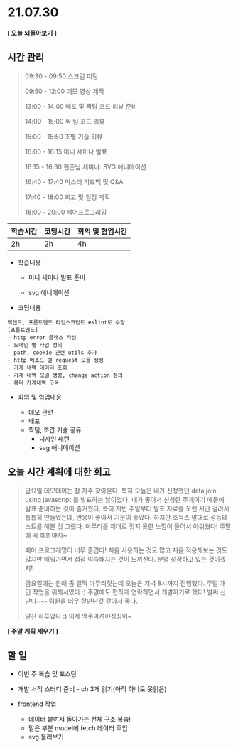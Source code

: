 # 21.07.30

**[ 오늘 되돌아보기 ]**

## 시간 관리

> 09:30 - 09:50 스크럼 미팅
>
> 09:50 - 12:00 데모 영상 제작
>
> 13:00 - 14:00 배포 및 짝팀 코드 리뷰 준비
>
> 14:00 - 15:00 짝 팀 코드 리뷰
>
> 15:00 - 15:50 조별 기술 리뷰
>
> 16:00 - 16:15 미니 세미나 발표
>
> 16:15 - 16:30 현준님 세미나: SVG 애니메이션
>
> 16:40 - 17:40 마스터 피드백 및 Q&A
>
> 17:40 - 18:00 회고 및 일정 계획
>
> 18:00 - 20:00 페어프로그래밍

| 학습시간 | 코딩시간 | 회의 및 협업시간 |
| -------- | -------- | ---------------- |
| 2h       | 2h       | 4h               |

- 학습내용

  - 미니 세미나 발표 준비

  - svg 애니메이션

    

- 코딩내용

```
백엔드, 프론트엔드 타입스크립트 eslint로 수정
[프론트엔드]
- http error 클래스 작성
- 도메인 별 타입 정의
- path, cookie 관련 utils 추가
- http 메소드 별 request 모듈 생성 
- 가계 내역 데이터 조회
- 가계 내역 모델 생성, change action 정의
- 헤더 가계내역 구독
```



- 회의 및 협업내용

  - 데모 관련
  - 배포
  - 짝팀, 조간 기술 공유
    - 디자인 패턴
    - svg 애니메이션

  

## 오늘 시간 계획에 대한 회고

> 금요일 데모데이는 참 자주 찾아온다. 특히 오늘은 내가 신청했던 data join using javascript 를 발표하는 날이었다. 내가 좋아서 신청한 주제이기 때문에 발표 준비하는 것이 즐거웠다. 특히 저번 주말부터 발표 자료를 오랜 시간 걸려서 틈틈히 만들었는데, 반응이 좋아서 기분이 좋았다. 하지만 호눅스 말대로 성능테스트를 해볼 것 그랬다. 마무리를 제대로 짓지 못한 느낌이 들어서 아쉬웠다! 주말에 꼭 해봐야지~
>
> 페어 프로그래밍이 너무 즐겁다! 처음 사용하는 것도 많고 처음 적용해보는 것도 많지만 배워가면서 점점 익숙해지는 것이 느껴진다. 분명 성장하고 있는 것이겠지!
>
> 금요일에는 원래 좀 일찍 마무리짓는데 오늘은 저녁 8시까지 진행했다. 주말 개인 작업을 위해서였다 :) 주말에도 편하게 연락하면서 개발하기로 했다! 벌써 신난다~~~팀원을 너무 잘만난것 같아서 좋다. 
>
> 알찬 하루였다 :) 이제 맥주마셔야징징이~



**[ 주말 계획 세우기 ]**

## 할 일

* 이번 주 복습 및 포스팅
* 개발 서적 스터디 준비 - ch 3개 읽기(아직 하나도 못읽음)

* frontend 작업
  * 데이터 붙여서 돌아가는 전체 구조 복습!
  * 맡은 부분 model에 fetch 데이터 주입
  * svg 둘러보기